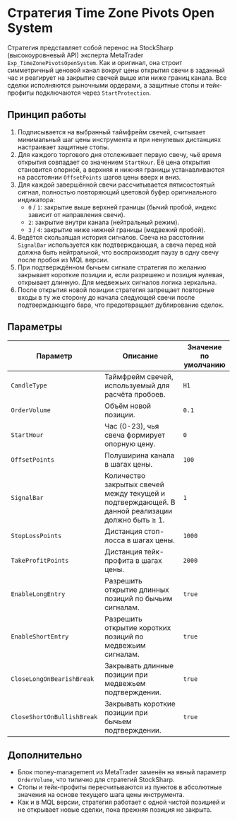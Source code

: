 # Стратегия Time Zone Pivots Open System

Стратегия представляет собой перенос на StockSharp (высокоуровневый API) эксперта MetaTrader `Exp_TimeZonePivotsOpenSystem`. Как и оригинал, она строит симметричный ценовой канал вокруг цены открытия свечи в заданный час и реагирует на закрытие свечей выше или ниже границ канала. Все сделки исполняются рыночными ордерами, а защитные стопы и тейк-профиты подключаются через `StartProtection`.

## Принцип работы

1. Подписывается на выбранный таймфрейм свечей, считывает минимальный шаг цены инструмента и при ненулевых дистанциях настраивает защитные стопы.
2. Для каждого торгового дня отслеживает первую свечу, чьё время открытия совпадает со значением `StartHour`. Её цена открытия становится опорной, а верхняя и нижняя границы устанавливаются на расстоянии `OffsetPoints` шагов цены вверх и вниз.
3. Для каждой завершённой свечи рассчитывается пятисостоятый сигнал, полностью повторяющий цветовой буфер оригинального индикатора:
   - `0` / `1`: закрытие выше верхней границы (бычий пробой, индекс зависит от направления свечи).
   - `2`: закрытие внутри канала (нейтральный режим).
   - `3` / `4`: закрытие ниже нижней границы (медвежий пробой).
4. Ведётся скользящая история сигналов. Свеча на расстоянии `SignalBar` используется как подтверждающая, а свеча перед ней должна быть нейтральной, что воспроизводит паузу в одну свечу после пробоя из MQL версии.
5. При подтверждённом бычьем сигнале стратегия по желанию закрывает короткие позиции и, если разрешено и позиция нулевая, открывает длинную. Для медвежьих сигналов логика зеркальна.
6. После открытия новой позиции стратегия запрещает повторные входы в ту же сторону до начала следующей свечи после подтверждающего бара, что предотвращает дублирование сделок.

## Параметры

| Параметр | Описание | Значение по умолчанию |
|----------|----------|------------------------|
| `CandleType` | Таймфрейм свечей, используемый для расчёта пробоев. | `H1` |
| `OrderVolume` | Объём новой позиции. | `0.1` |
| `StartHour` | Час (0-23), чья свеча формирует опорную цену. | `0` |
| `OffsetPoints` | Полуширина канала в шагах цены. | `100` |
| `SignalBar` | Количество закрытых свечей между текущей и подтверждающей. В данной реализации должно быть ≥ 1. | `1` |
| `StopLossPoints` | Дистанция стоп-лосса в шагах цены. | `1000` |
| `TakeProfitPoints` | Дистанция тейк-профита в шагах цены. | `2000` |
| `EnableLongEntry` | Разрешить открытие длинных позиций по бычьим сигналам. | `true` |
| `EnableShortEntry` | Разрешить открытие коротких позиций по медвежьим сигналам. | `true` |
| `CloseLongOnBearishBreak` | Закрывать длинные позиции при медвежьем подтверждении. | `true` |
| `CloseShortOnBullishBreak` | Закрывать короткие позиции при бычьем подтверждении. | `true` |

## Дополнительно

- Блок money-management из MetaTrader заменён на явный параметр `OrderVolume`, что типично для стратегий StockSharp.
- Стопы и тейк-профиты пересчитываются из пунктов в абсолютные значения на основе текущего шага цены инструмента.
- Как и в MQL версии, стратегия работает с одной чистой позицией и не открывает новые сделки, пока прежняя позиция не закрыта.
